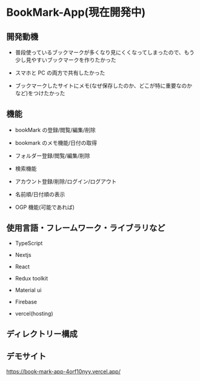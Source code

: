 # BookMark-App(現在開発中)

## 開発動機

- 普段使っているブックマークが多くなり見にくくなってしまったので、もう少し見やすいブックマークを作りたかった

- スマホと PC の両方で共有したかった

- ブックマークしたサイトにメモ(なぜ保存したのか、どこが特に重要なのかなど)をつけたかった

## 機能

- bookMark の登録/閲覧/編集/削除

- bookmark のメモ機能/日付の取得

- フォルダー登録/閲覧/編集/削除

- 検索機能

- アカウント登録/削除/ログイン/ログアウト

- 名前順/日付順の表示

- OGP 機能(可能であれば)

## 使用言語・フレームワーク・ライブラリなど

- TypeScript

- Nextjs

- React

- Redux toolkit

- Material ui

- Firebase

- vercel(hosting)

## ディレクトリー構成

## デモサイト

https://book-mark-app-4orf10nyy.vercel.app/
